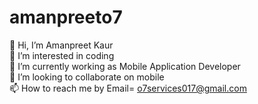 # amanpreeto7
 

👋 Hi, I’m Amanpreet Kaur<br>
👀 I’m interested in coding<br>
🌱 I’m currently working as Mobile Application Developer<br>
💞️ I’m looking to collaborate on mobile<br>
📫 How to reach me by Email= o7services017@gmail.com
